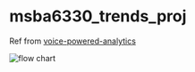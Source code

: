 # msba6330_trends_proj

Ref from [voice-powered-analytics](https://github.com/awslabs/voice-powered-analytics)

![flow chart](https://github.com/bgg11117/msba6330_trends_proj/blob/main/pipeline_chart.png)
